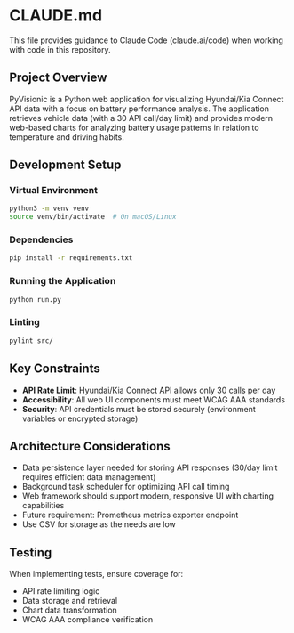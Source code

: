# CLAUDE.md

This file provides guidance to Claude Code (claude.ai/code) when working with code in this repository.

## Project Overview

PyVisionic is a Python web application for visualizing Hyundai/Kia Connect API data with a focus on battery performance analysis. The application retrieves vehicle data (with a 30 API call/day limit) and provides modern web-based charts for analyzing battery usage patterns in relation to temperature and driving habits.

## Development Setup

### Virtual Environment
```bash
python3 -m venv venv
source venv/bin/activate  # On macOS/Linux
```

### Dependencies
```bash
pip install -r requirements.txt
```

### Running the Application
```bash
python run.py
```

### Linting
```bash
pylint src/
```

## Key Constraints

- **API Rate Limit**: Hyundai/Kia Connect API allows only 30 calls per day
- **Accessibility**: All web UI components must meet WCAG AAA standards
- **Security**: API credentials must be stored securely (environment variables or encrypted storage)

## Architecture Considerations

- Data persistence layer needed for storing API responses (30/day limit requires efficient data management)
- Background task scheduler for optimizing API call timing
- Web framework should support modern, responsive UI with charting capabilities
- Future requirement: Prometheus metrics exporter endpoint
- Use CSV for storage as the needs are low

## Testing

When implementing tests, ensure coverage for:
- API rate limiting logic
- Data storage and retrieval
- Chart data transformation
- WCAG AAA compliance verification